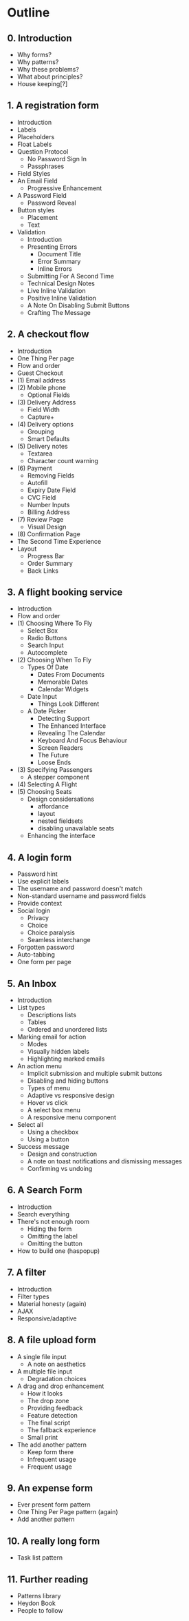 # Outline

## 0. Introduction

- Why forms?
- Why patterns?
- Why these problems?
- What about principles?
- House keeping[?]

## 1. A registration form

- Introduction
- Labels
- Placeholders
- Float Labels
- Question Protocol
	- No Password Sign In
	- Passphrases
- Field Styles
- An Email Field
	- Progressive Enhancement
- A Password Field
	- Password Reveal
- Button styles
	- Placement
	- Text
- Validation
	- Introduction
	- Presenting Errors
		- Document Title
		- Error Summary
		- Inline Errors
	- Submitting For A Second Time
	- Technical Design Notes
	- Live Inline Validation
	- Positive Inline Validation
	- A Note On Disabling Submit Buttons
	- Crafting The Message

## 2. A checkout flow

- Introduction
- One Thing Per page
- Flow and order
- Guest Checkout
- (1) Email address
- (2) Mobile phone
	- Optional Fields
- (3) Delivery Address
	- Field Width
	- Capture+
- (4) Delivery options
	- Grouping
	- Smart Defaults
- (5) Delivery notes
	- Textarea
	- Character count warning
- (6) Payment
	- Removing Fields
	- Autofill
	- Expiry Date Field
	- CVC Field
	- Number Inputs
	- Billing Address
- (7) Review Page
	- Visual Design
- (8) Confirmation Page
- The Second Time Experience
- Layout
	- Progress Bar
	- Order Summary
	- Back Links

## 3. A flight booking service

- Introduction
- Flow and order
- (1) Choosing Where To Fly
	- Select Box
	- Radio Buttons
	- Search Input
	- Autocomplete
- (2) Choosing When To Fly
	- Types Of Date
		- Dates From Documents
		- Memorable Dates
		- Calendar Widgets
	- Date Input
		- Things Look Different
	- A Date Picker
		- Detecting Support
		- The Enhanced Interface
		- Revealing The Calendar
		- Keyboard And Focus Behaviour
		- Screen Readers
		- The Future
		- Loose Ends
- (3) Specifying Passengers
	- A stepper component
- (4) Selecting A Flight
- (5) Choosing Seats
	- Design considersations
		- affordance
		- layout
		- nested fieldsets
		- disabling unavailable seats
	- Enhancing the interface

## 4. A login form

- Password hint
- Use explicit labels
- The username and password doesn't match
- Non-standard username and password fields
- Provide context
- Social login
	- Privacy
	- Choice
	- Choice paralysis
	- Seamless interchange
- Forgotten password
- Auto-tabbing
- One form per page

## 5. An Inbox

- Introduction
- List types
	- Descriptions lists
	- Tables
	- Ordered and unordered lists
- Marking email for action
	- Modes
	- Visually hidden labels
	- Highlighting marked emails
- An action menu
	- Implicit submission and multiple submit buttons
	- Disabling and hiding buttons
	- Types of menu
	- Adaptive vs responsive design
	- Hover vs click
	- A select box menu
	- A responsive menu component
- Select all
	- Using a checkbox
	- Using a button
- Success message
	- Design and construction
	- A note on toast notifications and dismissing messages
	- Confirming vs undoing

## 6. A Search Form

- Introduction
- Search everything
- There's not enough room
	- Hiding the form
	- Omitting the label
	- Omitting the button
- How to build one (haspopup)

## 7. A filter

- Introduction
- Filter types
- Material honesty (again)
- AJAX
- Responsive/adaptive

## 8. A file upload form

- A single file input
	- A note on aesthetics
- A multiple file input
	- Degradation choices
- A drag and drop enhancement
	- How it looks
	- The drop zone
	- Providing feedback
	- Feature detection
	- The final script
	- The fallback experience
	- Small print
- The add another pattern
	- Keep form there
	- Infrequent usage
	- Frequent usage

## 9. An expense form

- Ever present form pattern
- One Thing Per Page pattern (again)
- Add another pattern

## 10. A really long form

- Task list pattern

## 11. Further reading

- Patterns library
- Heydon Book
- People to follow
